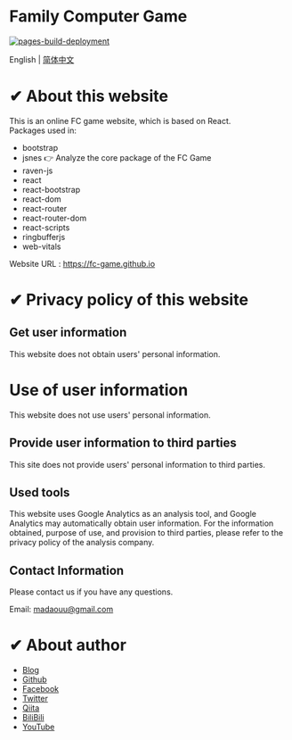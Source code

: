 
# Family Computer Game

[![pages-build-deployment]( https://github.com/fc-game/fc-game.github.io/actions/workflows/pages/pages-build-deployment/badge.svg )]( https://github.com/fc-game/fc-game.github.io/actions/workflows/pages/pages-build-deployment )

English | [简体中文](./README_zh.md)

# ✔ About this website

This is an online FC game website, which is based on React.  
Packages used in:  

- bootstrap
- jsnes 👉 Analyze the core package of the FC Game
- raven-js
- react
- react-bootstrap
- react-dom
- react-router
- react-router-dom
- react-scripts
- ringbufferjs
- web-vitals

Website URL : https://fc-game.github.io


# ✔ Privacy policy of this website


## Get user information

This website does not obtain users' personal information.


# Use of user information


This website does not use users' personal information.

## Provide user information to third parties

This site does not provide users' personal information to third parties.

## Used tools 

This website uses Google Analytics as an analysis tool, and Google Analytics may automatically obtain user information. For the information obtained, purpose of use, and provision to third parties, please refer to the privacy policy of the analysis company.

## Contact Information

Please contact us if you have any questions.

Email: madaouu@gmail.com

# ✔ About author

- [Blog](https://knowstechnic.blogspot.com)
- [Github]( https://github.com/MADAOU )
- [Facebook]( https://www.facebook.com/people/Ryu-Seiri/100087864783411 )
- [Twitter]( https://twitter.com/Seiriryu )
- [Qiita]( https://qiita.com/Seiri )
- [BiliBili]( https://space.bilibili.com/140506788 )
- [YouTube](https://www.youtube.com/channel/UCph3vDUIHt68iR0vtHbChaw)
